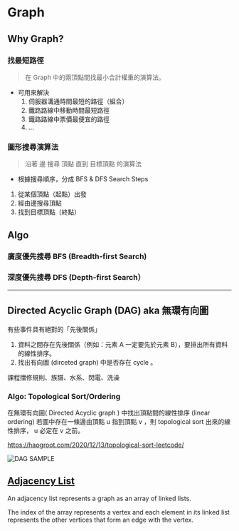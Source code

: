 # Graph

## Why Graph?
### 找最短路徑
> 在 Graph 中的兩頂點間找最小合計權重的演算法。 
- 可用來解決
    1. 伺服器溝通時間最短的路徑（組合）
    2. 鐵路路線中移動時間最短路徑
    3. 鐵路路線中票價最便宜的路徑
    4. …
###  圖形搜尋演算法
> 沿著 邊 搜尋 頂點 直到 目標頂點 的演算法    
- 根據搜尋順序，分成 BFS & DFS
Search Steps
1. 從某個頂點（起點）出發
2. 經由邊搜尋頂點
3. 找到目標頂點（終點）

## Algo

### 廣度優先搜尋 BFS (Breadth-first Search)
### 深度優先搜尋 DFS (Depth-first Search）

---

## Directed Acyclic Graph (DAG) aka 無環有向圖
有些事件具有絕對的「先後關係」

1. 資料之間存在先後關係（例如：元素 A 一定要先於元素 B），要排出所有資料的線性排序。 
2. 找出有向圖 (dirceted graph) 中是否存在 cycle 。

課程擋修規則、族譜、水系、閃電、洗澡

### Algo: Topological Sort/Ordering
在無環有向圖( Directed Acyclic graph ) 中找出頂點間的線性排序 (linear ordering)
若圖中存在一條邊由頂點 u 指到頂點 v ，則 topological sort 出來的線性排序， u 必定在 v 之前。

https://haogroot.com/2020/12/13/topological-sort-leetcode/

![DAG SAMPLE](../assets/DAG-sample.jpeg)

## [Adjacency List](https://www.programiz.com/dsa/graph-adjacency-list)
An adjacency list represents a graph as an array of linked lists.

The index of the array represents a vertex and each element in its linked list represents the other vertices that form an edge with the vertex.